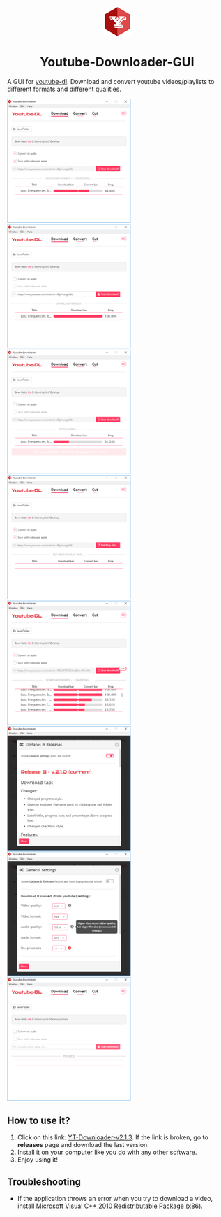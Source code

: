<p align="center">
  <img src="readme-assets/icon.png"> 
</p>
<h1 align="center">
  Youtube-Downloader-GUI  
</h1>
 
A GUI for [youtube-dl](https://github.com/rg3/youtube-dl). Download and convert youtube videos/playlists to different formats and different qualities.

<img width="283" src="readme-assets/Youtube-DL-convert.PNG"> <img width="283" src="readme-assets/Youtube-DL-download-finished.PNG"> <img width="283" src="readme-assets/Youtube-DL-download.PNG"> <img width="283" src="readme-assets/Youtube-DL-fetch.PNG"> <img width="283" src="readme-assets/Youtube-DL-playlist.PNG"> <img width="283" src="readme-assets/Youtube-DL-realases.PNG"> <img width="283" src="readme-assets/Youtube-DL-settings.PNG"> <img width="283" src="readme-assets/Youtube-DL.PNG">

## How to use it?

1. Click on this link: [YT-Downloader-v2.1.3](https://github.com/xylish7/Youtube-Downloader-GUI/releases/download/v2.1.3/yt-downloader-setup-2.1.3.exe). If the link is broken, go to **releases** page and download the last version.
2. Install it on your computer like you do with any other software.
3. Enjoy using it!

## Troubleshooting

- If the application throws an error when you try to download a video, install [Microsoft Visual C++ 2010 Redistributable Package (x86)](https://www.microsoft.com/en-US/download/details.aspx?id=5555).
